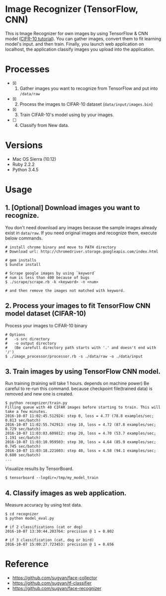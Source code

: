 # Image Recognizer (TensorFlow, CNN)

This is Image Recognizer for own images by using TensorFlow & CNN model ([CIFR-10 tutorial](https://www.tensorflow.org/versions/r0.10/tutorials/deep_cnn/index.html#convolutional-neural-networks)).
You can gather images, convert them to fit learning model's input. and then train. Finally, you launch web application on localhost, the application classify images you upload into the application.

# Processes

* [x] 1. Gather images you want to recognize from TensorFlow and put into `/data/raw`
* [x] 2. Process the images to CIFAR-10 dataset (`data/input/images.bin`)
* [x] 3. Train CIFAR-10's model using by your images.
* [ ] 4. Classify from New data.

# Versions

* Mac OS Sierra (10.12)
* Ruby 2.2.2
* Python 3.4.5

# Usage

## 1. [Optional] Download images you want to recognize.

You don't need download any images because the sample images already exist in `data/raw`. If you need original images and recognize them, execute below commands.

```
# install chrome binary and move to PATH directory
# Download url: http://chromedriver.storage.googleapis.com/index.html

# gem installs
$ bundle install

# Scrape google images by using `keyword`
# num is less than 400 because of bugs
$ ./scrape/scrape.rb -k <keyword> -n <num>

# and then remove the images not matched with keyword.
```

## 2. Process your images to fit TensorFlow CNN model dataset (CIFAR-10)

Process your images to CIFAR-10 binary

```
# Options
#   -s src directory
#   -o output directory
#   (Be carefull directory path starts with '.' and doesn't end with '/')
$ ./image_processor/processor.rb -s ./data/raw -o ./data/input
```

## 3. Train images by using TensorFlow CNN model.

Run training (training will take 1 hours. depends on machine power)
Be careful to re-run this command. because checkpoint file(trained data) is removed and new one is created.

```
$ python recognizer/train.py
Filling queue with 40 CIFAR images before starting to train. This will take a few minutes.
2016-10-07 11:02:45.512924: step 0, loss = 4.77 (78.8 examples/sec; 0.813 sec/batch)
2016-10-07 11:02:55.742913: step 10, loss = 4.72 (87.8 examples/sec; 0.729 sec/batch)
2016-10-07 11:03:03.609812: step 20, loss = 4.70 (53.7 examples/sec; 1.191 sec/batch)
2016-10-07 11:03:10.959503: step 30, loss = 4.64 (85.9 examples/sec; 0.745 sec/batch)
2016-10-07 11:03:18.221603: step 40, loss = 4.58 (94.1 examples/sec; 0.680 sec/batch)
...
```

Visualize results by TensorBoard.

```
$ tensorboard --logdir=/tmp/my_model_train
```

## 4. Classify images as web application.

Measure accuracy by using test data.

```
$ cd recognizer
$ python model_eval.py

# if 2 classifications (cat or dog)
2016-10-07 13:30:44.203764: precision @ 1 = 0.802

# if 3 classification (cat, dog or bird)
2016-10-07 15:00:27.723453: precision @ 1 = 0.656
```

# Reference

* https://github.com/sugyan/face-collector
* https://github.com/sugyan/tf-classifier
* https://github.com/sugyan/face-recognizer
